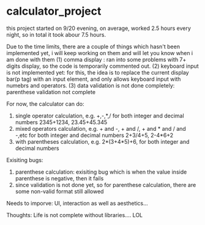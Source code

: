 # calculator_project


this project started on 9/20 evening, on average, worked 2.5 hours every night, so in total it took abour 7.5 hours.

Due to the time limits, there are a couple of things which hasn't been implemented yet, i will keep working on them 
and will let you know when i am done with them
 (1) comma display : ran into some problems with 7+ digits display, so the code is temporarily commented out.
 (2) keyboard input is not implemented yet: for this, the idea is to replace the current display bar(p tag) with an input element,
     and only allows keyboard input with numebrs and operators.
 (3) data validation is not done completely: parenthese validation not complete 

For now, the calculator can do:
  1. single operator calculation, e.g. +,-,*,/ for both integer and decimal numbers
     2345+1234, 23.45+45.345
  2. mixed operators calculation, e.g. + and -, + and /, + and * and / and -,etc for both integer and decimal numbers
     2+3/4+5, 2-4*6+2
  3. with parentheses calculation, e.g. 2*(3+4*5)+6, for both integer and decimal numbers
    
  
  
Exisiting bugs:
  1. parenthese calculation:  exisiting bug which is when the value inside parenthese is negative, then it fails
  2. since validation is not done yet, so for parenthese calculation, there are some non-valid format still allowed

Needs to imporve:
 UI, interaction as well as aesthetics... 
 
 
Thoughts:
   Life is not complete without libraries.... LOL 
